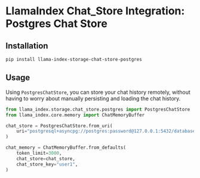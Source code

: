 # LlamaIndex Chat_Store Integration: Postgres Chat Store

## Installation

`pip install llama-index-storage-chat-store-postgres`

## Usage

Using `PostgresChatStore`, you can store your chat history remotely, without having to worry about manually persisting and loading the chat history.

```python
from llama_index.storage.chat_store.postgres import PostgresChatStore
from llama_index.core.memory import ChatMemoryBuffer

chat_store = PostgresChatStore.from_uri(
    uri="postgresql+asyncpg://postgres:password@127.0.0.1:5432/database",
)

chat_memory = ChatMemoryBuffer.from_defaults(
    token_limit=3000,
    chat_store=chat_store,
    chat_store_key="user1",
)
```
